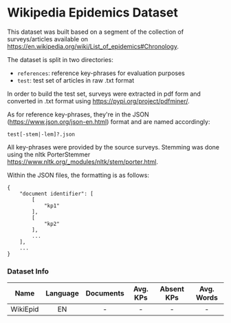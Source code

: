 # Wikipedia Epidemics Dataset

This dataset was built based on a segment of the collection of surveys/articles available on https://en.wikipedia.org/wiki/List_of_epidemics#Chronology.

The dataset is split in two directories:

  * `references`: reference key-phrases for evaluation purposes
  * `test`: test set of articles in raw .txt format

In order to build the test set, surveys were extracted in pdf form and converted in .txt format using https://pypi.org/project/pdfminer/.

As for reference key-phrases, they're in the JSON (https://www.json.org/json-en.html) format and are named accordingly:

    test[-stem|-lem]?.json

All key-phrases were provided by the source surveys. Stemming was done using the nltk PorterStemmer https://www.nltk.org/_modules/nltk/stem/porter.html.

Within the JSON files, the formatting is as follows:

    {
        "document identifier": [
            [
                "kp1"
            ],
            [
                "kp2"
            ],
            ...
        ],
        ...
    }

### Dataset Info

| Name | Language | Documents | Avg. KPs | Absent KPs | Avg. Words |
| :---: | :---: | :---: | :---: | :---: | :---: |
| WikiEpid | EN | - | - | - | - |
